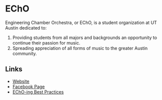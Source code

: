 # EChO
Engineering Chamber Orchestra, or EChO, is a student organization at UT Austin dedicated to:

1. Providing students from all majors and backgrounds an opportunity to continue their passion for music.
2. Spreading appreciation of all forms of music to the greater Austin community.

## Links
- [Website](http://sites.utexas.edu/echo/)
- [Facebook Page](https://www.facebook.com/EngineeringChamberOrchestra)
- [EChO-ing Best Practices](http://pikachuchu.github.io/EChO)
